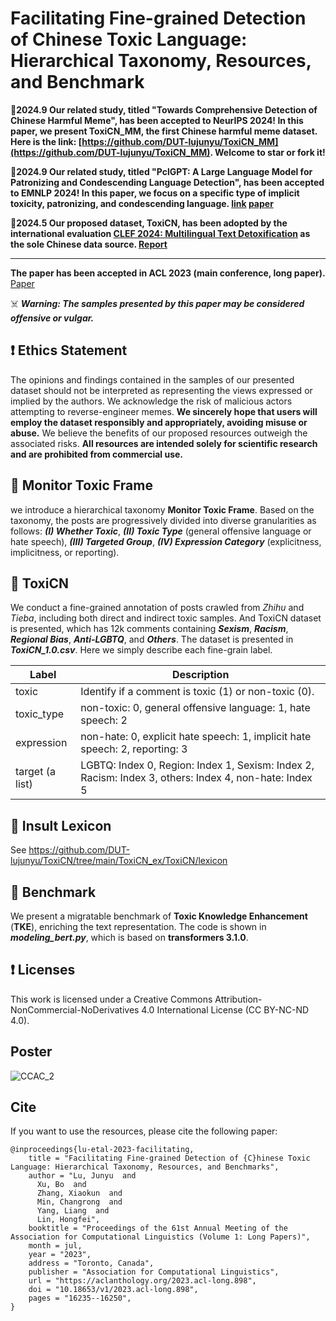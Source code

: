 # Facilitating Fine-grained Detection of Chinese Toxic Language: Hierarchical Taxonomy, Resources, and Benchmark

🎉**2024.9 Our related study, titled "Towards Comprehensive Detection of Chinese Harmful Meme", has been accepted to NeurIPS 2024! In this paper, we present ToxiCN_MM, the first Chinese harmful meme dataset. Here is the link: [https://github.com/DUT-lujunyu/ToxiCN_MM](https://github.com/DUT-lujunyu/ToxiCN_MM). Welcome to star or fork it!**

🎉**2024.9 Our related study, titled "PclGPT: A Large Language Model for Patronizing and Condescending Language Detection", has been accepted to EMNLP 2024! In this paper, we focus on a specific type of implicit toxicity, patronizing, and condescending language. [link](https://github.com/dut-laowang/emnlp24-PclGPT/tree/main) [paper](https://arxiv.org/abs/2410.00361)**

🎉**2024.5 Our proposed dataset, ToxiCN, has been adopted by the international evaluation [CLEF 2024: Multilingual Text Detoxification](https://pan.webis.de/clef24/pan24-web/text-detoxification.html) as the sole Chinese data source. [Report](https://ceur-ws.org/Vol-3740/paper-223.pdf)**
___ 



**The paper has been accepted in ACL 2023 (main conference, long paper).** [Paper](https://aclanthology.org/2023.acl-long.898/)

☠️ ***Warning: The samples presented by this paper may be considered offensive or vulgar.***

## ❗️ Ethics Statement
The opinions and findings contained in the samples of our presented dataset should not be interpreted as representing the views expressed or implied by the authors. We acknowledge the risk of malicious actors attempting to reverse-engineer memes. **We sincerely hope that users will employ the dataset responsibly and appropriately, avoiding misuse or abuse.** We believe the benefits of our proposed resources outweigh the associated risks. **All resources are intended solely for scientific research and are prohibited from commercial use.**


## 📜 Monitor Toxic Frame
we introduce a hierarchical taxonomy **Monitor Toxic Frame**. Based on the taxonomy, the posts are progressively divided into diverse granularities as follows: **_(I) Whether Toxic_**, ***(II) Toxic Type*** (general offensive language or hate speech), ***(III) Targeted Group***, ***(IV) Expression Category*** (explicitness, implicitness, or reporting). 

## 📜 ToxiCN
We conduct a fine-grained annotation of posts crawled from _Zhihu_ and _Tieba_, including both direct and indirect toxic samples. And ToxiCN dataset is presented, which has 12k comments containing **_Sexism_**, **_Racism_**, **_Regional Bias_**, **_Anti-LGBTQ_**, and **_Others_**. The dataset is presented in ***ToxiCN_1.0.csv***. Here we simply describe each fine-grain label.

| Label             | Description                                                  |
| ----------------- | ------------------------------------------------------------ |
| toxic             | Identify if a comment is toxic (1) or non-toxic (0).         |
| toxic_type        | non-toxic: 0, general offensive language: 1, hate speech: 2  |
| expression        | non-hate: 0, explicit hate speech: 1, implicit hate speech: 2, reporting: 3|
| target (a list)   | LGBTQ: Index 0, Region: Index 1, Sexism: Index 2, Racism: Index 3,  others: Index 4, non-hate: Index 5 |

## 📜 Insult Lexicon
See https://github.com/DUT-lujunyu/ToxiCN/tree/main/ToxiCN_ex/ToxiCN/lexicon
## 📜 Benchmark
We present a migratable benchmark of **Toxic Knowledge Enhancement** (**TKE**), enriching the text representation. The code is shown in **_modeling_bert.py_**, which is based on **transformers 3.1.0**.


## ❗️ Licenses
This work is licensed under a Creative Commons Attribution- NonCommercial-NoDerivatives 4.0 International License (CC BY-NC-ND 4.0). 

## Poster
![CCAC_2](https://github.com/DUT-lujunyu/ToxiCN/assets/53985277/8e26c649-0952-4d04-a562-b971f441df07)



## Cite
If you want to use the resources, please cite the following paper:
~~~
@inproceedings{lu-etal-2023-facilitating,
    title = "Facilitating Fine-grained Detection of {C}hinese Toxic Language: Hierarchical Taxonomy, Resources, and Benchmarks",
    author = "Lu, Junyu  and
      Xu, Bo  and
      Zhang, Xiaokun  and
      Min, Changrong  and
      Yang, Liang  and
      Lin, Hongfei",
    booktitle = "Proceedings of the 61st Annual Meeting of the Association for Computational Linguistics (Volume 1: Long Papers)",
    month = jul,
    year = "2023",
    address = "Toronto, Canada",
    publisher = "Association for Computational Linguistics",
    url = "https://aclanthology.org/2023.acl-long.898",
    doi = "10.18653/v1/2023.acl-long.898",
    pages = "16235--16250",
}
~~~
